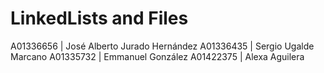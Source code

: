 # LinkedLists and Files

A01336656 | José Alberto Jurado Hernández
A01336435 | Sergio Ugalde Marcano
A01335732 | Emmanuel González
A01422375 | Alexa Aguilera
